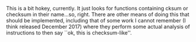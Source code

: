 
This is a bit hokey, currently. It just looks for functions containing 
cksum or checksum in their name...so, right. There are other means of
doing this that should be implemented, including that of some work I 
cannot remember (I think released December 2017) where they perform some
actual analysis of instructions to then say ``ok, this is checksum-like''.


